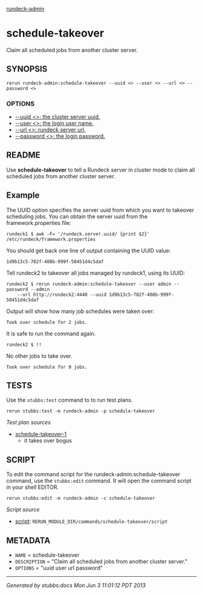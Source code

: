 [rundeck-admin](../../index.html)
# schedule-takeover 

Claim all scheduled jobs from another cluster server.

## SYNOPSIS

    rerun rundeck-admin:schedule-takeover --uuid <> --user <> --url <> --password <>

### OPTIONS

* [    --uuid <>: the cluster server uuid.](../../options/uuid/index.html)
* [    --user <>: the login user name.](../../options/user/index.html)
* [    --url <>: rundeck server url.](../../options/url/index.html)
* [    --password <>: the login password.](../../options/password/index.html)

## README

Use **schedule-takeover** to tell a Rundeck server in 
cluster mode to claim all scheduled jobs from another cluster server.


Example
-------

The UUID option specifies the server uuid from which you want to takeover scheduling jobs.
You can obtain the server uuid from the framework.properties file:

    rundeck1 $ awk -F= '/rundeck.server.uuid/ {print $2}' /etc/rundeck/framework.properties

You should get back one line of output containing the UUID value:    
    
    1d9b13c5-782f-408b-999f-50451d4c5daf

Tell rundeck2 to takeover all jobs managed by rundeck1, using its UUID:

    rundeck2 $ rerun rundeck-admin:schedule-takeover --user admin --password --admin
        --url http://rundeck2:4440 --uuid 1d9b13c5-782f-408b-999f-50451d4c5daf
        
Output will show how many job schedules were taken over:

    Took over schedule for 2 jobs.
        
It is safe to run the command again.

    rundeck2 $ !!

No other jobs to take over.

    Took over schedule for 0 jobs.

## TESTS

Use the `stubbs:test` command to to run test plans.

    rerun stubbs:test -m rundeck-admin -p schedule-takeover

*Test plan sources*

* [schedule-takeover-1](../../tests/schedule-takeover-1.html)
  * it takes over bogus

## SCRIPT

To edit the command script for the rundeck-admin:schedule-takeover command, 
use the `stubbs:edit`
command. It will open the command script in your shell EDITOR.

    rerun stubbs:edit -m rundeck-admin -c schedule-takeover

*Script source*

* [script](script.html): `RERUN_MODULE_DIR/commands/schedule-takeover/script`

## METADATA

* `NAME` = schedule-takeover
* `DESCRIPTION` = "Claim all scheduled jobs from another cluster server."
* `OPTIONS` = "uuid user url password"

----

*Generated by stubbs:docs Mon Jun  3 11:01:12 PDT 2013*

